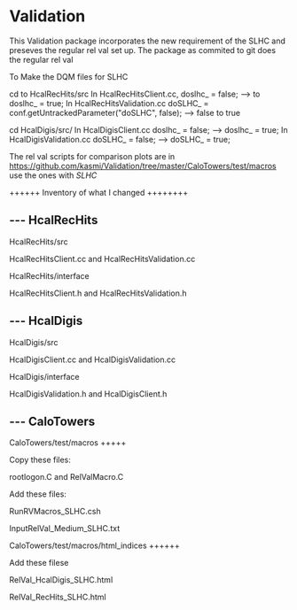Validation
==========
This Validation package incorporates the new requirement of the SLHC and preseves the regular rel val set up. 
The package as commited to git does the regular rel val


To Make the DQM files for SLHC  

cd to  HcalRecHits/src
In  HcalRecHitsClient.cc, 
 doslhc_  = false; --> to doslhc_  = true;
In HcalRecHitsValidation.cc
 doSLHC_ = conf.getUntrackedParameter<bool>("doSLHC", false); --> false to true


cd HcalDigis/src/
In HcalDigisClient.cc
doslhc_  = false; -->  doslhc_  = true;
In HcalDigisValidation.cc
 doSLHC_ = false; --> doSLHC_ = true;


The rel val scripts for comparison plots are in 
https://github.com/kasmi/Validation/tree/master/CaloTowers/test/macros
use the ones with *SLHC*


++++++ Inventory of what I changed ++++++++

--- HcalRecHits
----------------
HcalRecHits/src

HcalRecHitsClient.cc and HcalRecHitsValidation.cc

HcalRecHits/interface

HcalRecHitsClient.h and HcalRecHitsValidation.h 

--- HcalDigis
--------------
HcalDigis/src

HcalDigisClient.cc and HcalDigisValidation.cc

HcalDigis/interface

HcalDigisValidation.h and HcalDigisClient.h


--- CaloTowers
--------------
CaloTowers/test/macros
+++++

Copy these files:

rootlogon.C and RelValMacro.C

Add these files:

RunRVMacros_SLHC.csh

InputRelVal_Medium_SLHC.txt

CaloTowers/test/macros/html_indices
++++++

Add these filese 

RelVal_HcalDigis_SLHC.html 

RelVal_RecHits_SLHC.html


